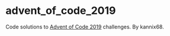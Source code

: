 # advent_of_code_2019
Code solutions to [Advent of Code 2019](https://adventofcode.com/2019) challenges.
By kannix68.
